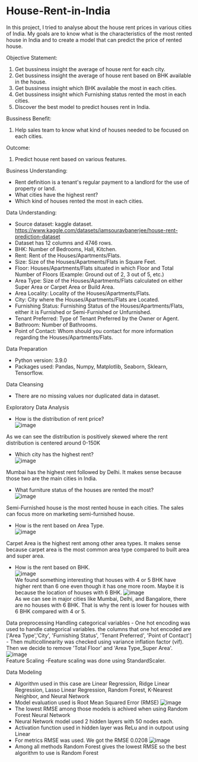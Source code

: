 # House-Rent-in-India <br>
In this project, I tried to analyse about the house rent prices in various cities of India. My goals are to know what is the characteristics of the most rented house in India and to create a model that can predict the price of rented house.

Objective Statement:
  1. Get bussiness insight the average of house rent for each city.
  2. Get bussiness insight the average of house rent based on BHK available in the house.
  3. Get bussiness insight which BHK available the most in each cities.
  4. Get bussiness insight which Furnishing status rented the most in each cities.
  4. Discover the best model to predict houses rent in India.

Bussiness Benefit:
  1. Help sales team to know what kind of houses needed to be focused on each cities.

Outcome:
  1. Predict house rent based on various features.
  
Business Understanding:
  - Rent definition is a tenant's regular payment to a landlord for the use of property or land.
  - What cities have the highest rent?
  - Which kind of houses rented the most in each cities.

Data Understanding:
  - Source dataset: kaggle dataset. https://www.kaggle.com/datasets/iamsouravbanerjee/house-rent-prediction-dataset
  - Dataset has 12 columns and 4746 rows.
  - BHK: Number of Bedrooms, Hall, Kitchen.
  - Rent: Rent of the Houses/Apartments/Flats.
  - Size: Size of the Houses/Apartments/Flats in Square Feet.
  - Floor: Houses/Apartments/Flats situated in which Floor and Total Number of Floors (Example: Ground out of 2, 3 out of 5, etc.)
  - Area Type: Size of the Houses/Apartments/Flats calculated on either Super Area or Carpet Area or Build Area.
  - Area Locality: Locality of the Houses/Apartments/Flats.
  - City: City where the Houses/Apartments/Flats are Located.
  - Furnishing Status: Furnishing Status of the Houses/Apartments/Flats, either it is Furnished or Semi-Furnished or Unfurnished.
  - Tenant Preferred: Type of Tenant Preferred by the Owner or Agent.
  - Bathroom: Number of Bathrooms.
  - Point of Contact: Whom should you contact for more information regarding the Houses/Apartments/Flats.

Data Preparation
  - Python version: 3.9.0
  - Packages used: Pandas, Numpy, Matplotlib, Seaborn, Sklearn, Tensorflow.

Data Cleansing
  - There are no missing values nor duplicated data in dataset.
  
Exploratory Data Analysis
  - How is the distribution of rent price? <br>
  ![image](https://user-images.githubusercontent.com/89758536/204075071-5ea97258-d3e2-4900-8cc5-bd1a4195d9ba.png)
  
  As we can see the distribution is positively skewed where the rent distribution is centered around 0-150K
  
  - Which city has the highest rent? <br>
  ![image](https://user-images.githubusercontent.com/89758536/204075867-b4eb5056-104f-47e3-b9af-47a2d00f5a39.png)
  
  Mumbai has the highest rent followed by Delhi. It makes sense because those two are the main cities in India.
  
  - What furniture status of the houses are rented the most? <br>
  ![image](https://user-images.githubusercontent.com/89758536/204075778-54f194d3-239f-4f6a-ad10-1aafb66b6165.png)
  
  Semi-Furnished house is the most rented house in each cities. The sales can focus more on marketing semi-furnished house.
  
  - How is the rent based on Area Type. <br>
  ![image](https://user-images.githubusercontent.com/89758536/204075965-90d700a4-b357-4144-b405-cf7d9b5410a0.png)
  
  Carpet Area is the highest rent among other area types. It makes sense because carpet area is the most common area type compared to built area and super area.
  
  - How is the rent based on BHK. <br>
  ![image](https://user-images.githubusercontent.com/89758536/204076247-78bd63de-b8ab-47ce-a446-7573b3f4fbf3.png) <br>
  We found something interesting that houses with 4 or 5 BHK have higher rent than 6 one even though it has one more room. Maybe it is because the location of houses with 6 BHK.
  ![image](https://user-images.githubusercontent.com/89758536/204076315-4b0c247a-aceb-460d-b0e7-16e2afb93c1b.png) <br>
  As we can see in major cities like Mumbai, Delhi, and Bangalore, there are no houses with 6 BHK. That is why the rent is lower for houses with 6 BHK compared with 4 or 5.
  
Data preprocessing
  Handling categorical variables
    - One hot encoding was used to handle categorical variables. the columns that one hot encoded are ['Area Type','City', 'Furnishing Status', 'Tenant Preferred',
      'Point of Contact']
    - Then multicollinearity was checked using variance inflation factor (vif). Then we decide to remove 'Total Floor' and 'Area Type_Super Area'. <br>
    ![image](https://user-images.githubusercontent.com/89758536/204076599-41e0b521-2acf-45f7-8c9d-43f4cf5611d8.png) <br>
  Feature Scaling
    -Feature scaling was done using StandardScaler.
    
Data Modeling
  - Algorithm used in this case are Linear Regression, Ridge Linear Regression, Lasso Linear Regression, Random Forest, K-Nearest Neighbor, and Neural Network
  - Model evaluation used is Root Mean Squared Error (RMSE)
  ![image](https://user-images.githubusercontent.com/89758536/204077027-8e5cae0b-dda7-4040-9c21-4575022cb921.png)
  - The lowest RMSE among those models is achived when using Random Forest
  Neural Network
  - Neural Network model used 2 hidden layers with 50 nodes each.
  - Activation function used in hidden layer was ReLu and in outpout using Linear
  - For metrics RMSE was used. We got the RMSE 0.0208
  ![image](https://user-images.githubusercontent.com/89758536/204077201-e87a5c3d-ad80-42b6-a72f-90a0e72f912b.png)
  - Among all methods Random Forest gives the lowest RMSE so the best algorithm to use is Random Forest

     

